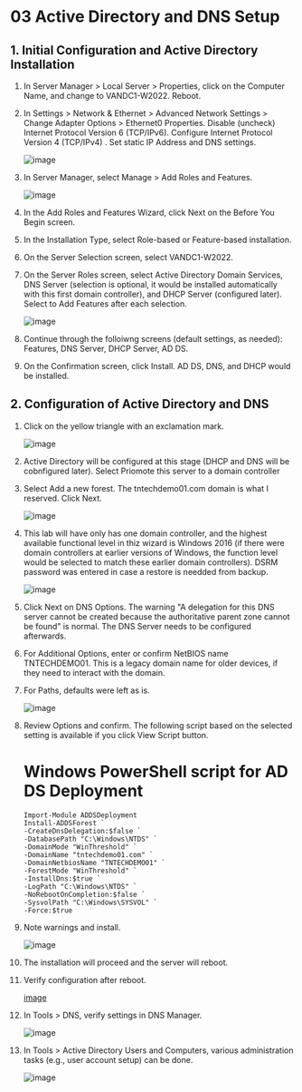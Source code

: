 # 03 Active Directory and DNS Setup

## 1. Initial Configuration and Active Directory Installation

1. In Server Manager > Local Server > Properties, click on the Computer Name, and change to VANDC1-W2022. Reboot.
2. In Settings > Network & Ethernet > Advanced Network Settings > Change Adapter Options > Ethernet0 Properties.
   Disable (uncheck) Internet Protocol Version 6 (TCP/IPv6).
   Configure Internet Protocol Version 4 (TCP/IPv4) . Set static IP Address and DNS settings.

   ![image](https://github.com/user-attachments/assets/6cde8a6b-a513-49b6-8574-b695e5d2d373)

3. In Server Manager, select Manage > Add Roles and Features.

   ![image](https://github.com/user-attachments/assets/94157b25-0c8b-4495-8b91-f987e9bfb4ef)

4. In the Add Roles and Features Wizard, click Next on the Before You Begin screen.

5. In the Installation Type, select Role-based or Feature-based installation.

6. On the Server Selection screen, select VANDC1-W2022.
   
7. On the Server Roles screen, select Active Directory Domain Services, DNS Server (selection is optional, it would be installed automatically with this first domain controller), and DHCP Server (configured later).   Select to Add Features after each selection.

   ![image](https://github.com/user-attachments/assets/f4add9e4-f000-41b0-b575-92f479644b29)

8. Continue through the folloiwng screens (default settings, as needed): Features, DNS Server, DHCP Server, AD DS.

9. On the Confirmation screen, click Install.  AD DS, DNS, and DHCP would be installed.

## 2. Configuration of Active Directory and DNS

1. Click on the yellow triangle with an exclamation mark. 

    ![image](https://github.com/user-attachments/assets/9e21c560-3986-49dd-8caa-6532dc41cae5)

2. Active Directory will be configured at this stage (DHCP and DNS will be cobnfigured later). Select Priomote this server to a domain controller

3. Select Add a new forest.  The tntechdemo01.com domain is what I reserved.  Click Next.

    ![image](https://github.com/user-attachments/assets/2204b6f5-6d76-415b-b116-ab85297f6a07)

4. This lab will have only has one domain controller, and the highest available functional level in thiz wizard is Windows 2016 (if there were domain controllers at earlier versions of Windows, the function level would be selected to match these earlier domain controllers). DSRM password was entered in case a restore is needded from backup.

     ![image](https://github.com/user-attachments/assets/89b03d4c-7fed-4088-973a-c79eccb221b0)

5. Click Next on DNS Options.  The warning "A delegation for this DNS server cannot be created because the authoritative parent zone cannot be found" is normal.  The DNS Server needs to be configured afterwards.
    
6. For Additional Options, enter or confirm NetBIOS name TNTECHDEMO01.  This is a legacy domain name for older devices, if they need to interact with the domain.

7. For Paths, defaults were left as is.

    ![image](https://github.com/user-attachments/assets/d26514c6-9db9-4ca3-abad-17c1ed9e61ac)

8. Review Options and confirm.  The following script based on the selected setting is available if you click View Script button.

   # Windows PowerShell script for AD DS Deployment
   ```
   Import-Module ADDSDeployment
   Install-ADDSForest `
   -CreateDnsDelegation:$false `
   -DatabasePath "C:\Windows\NTDS" `
   -DomainMode "WinThreshold" `
   -DomainName "tntechdemo01.com" `
   -DomainNetbiosName "TNTECHDEMO01" `
   -ForestMode "WinThreshold" `
   -InstallDns:$true `
   -LogPath "C:\Windows\NTDS" `
   -NoRebootOnCompletion:$false `
   -SysvolPath "C:\Windows\SYSVOL" `
   -Force:$true
   ```


9. Note warnings and install.

     ![image](https://github.com/user-attachments/assets/3deaa2b1-5dcb-44d7-bbbf-587807c0d934)

10.  The installation will proceed and the server will reboot.

11.  Verify configuration after reboot.

     [image](https://github.com/user-attachments/assets/ff75132f-07a9-4217-a007-16e1432bf073)

12. In Tools > DNS, verify settings in DNS Manager.

     ![image](https://github.com/user-attachments/assets/5c7c3928-73af-409e-a68b-4143801c72c6)

13. In Tools > Active Directory Users and Computers, various administration tasks (e.g., user account setup) can be done.

    ![image](https://github.com/user-attachments/assets/043f9e04-7b69-4870-b4f8-4b4eecf7c980)

